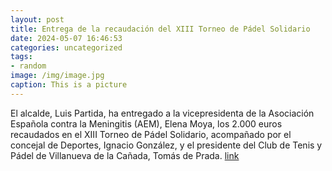 ```yaml
---
layout: post
title: Entrega de la recaudación del XIII Torneo de Pádel Solidario
date: 2024-05-07 16:46:53
categories: uncategorized
tags:
- random
image: /img/image.jpg
caption: This is a picture
---
```

El alcalde, Luis Partida, ha entregado a la vicepresidenta de la Asociación Española contra la Meningitis (AEM), Elena Moya, los 2.000 euros recaudados en el XIII Torneo de Pádel Solidario, acompañado por el concejal de Deportes, Ignacio González, y el presidente del Club de Tenis y Pádel de Villanueva de la Cañada, Tomás de Prada.   [link](https://www.ayto-villacanada.es/noticias/entrega-de-la-recaudacion-del-xiii-torneo-de-padel-solidario/)

